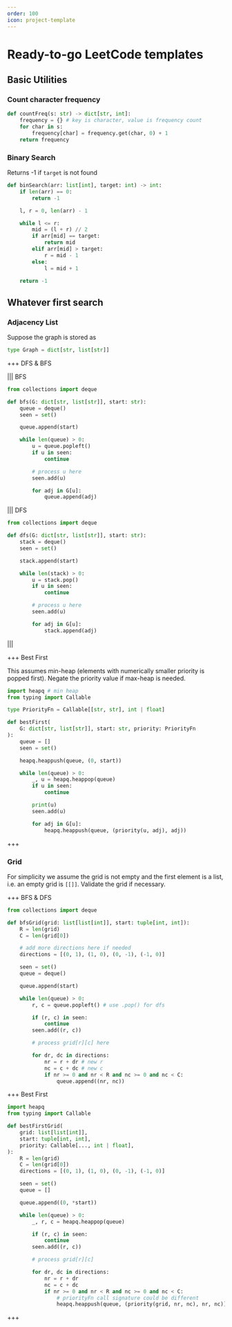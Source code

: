 ```yaml
---
order: 100
icon: project-template
---
```


# Ready-to-go LeetCode templates

## Basic Utilities

### Count character frequency

```py
def countFreq(s: str) -> dict[str, int]:
    frequency = {} # key is character, value is frequency count
    for char in s:
        frequency[char] = frequency.get(char, 0) + 1
    return frequency
```

### Binary Search

Returns -1 if `target` is not found

```py
def binSearch(arr: list[int], target: int) -> int:
    if len(arr) == 0:
        return -1

    l, r = 0, len(arr) - 1

    while l <= r:
        mid = (l + r) // 2
        if arr[mid] == target:
            return mid
        elif arr[mid] > target:
            r = mid - 1
        else:
            l = mid + 1

    return -1
```

## Whatever first search

### Adjacency List

Suppose the graph is stored as

```py
type Graph = dict[str, list[str]]
```

+++ DFS & BFS

||| BFS

```py !#10
from collections import deque

def bfs(G: dict[str, list[str]], start: str):
    queue = deque()
    seen = set()

    queue.append(start)

    while len(queue) > 0:
        u = queue.popleft()
        if u in seen:
            continue

        # process u here
        seen.add(u)

        for adj in G[u]:
            queue.append(adj)
```

||| DFS

```py !#10
from collections import deque

def dfs(G: dict[str, list[str]], start: str):
    stack = deque()
    seen = set()

    stack.append(start)

    while len(stack) > 0:
        u = stack.pop()
        if u in seen:
            continue

        # process u here
        seen.add(u)

        for adj in G[u]:
            stack.append(adj)

```

|||

+++ Best First

This assumes min-heap (elements with numerically smaller priority is popped first). Negate the priority value if max-heap is needed.

```py
import heapq # min heap
from typing import Callable

type PriorityFn = Callable[[str, str], int | float]

def bestFirst(
    G: dict[str, list[str]], start: str, priority: PriorityFn
):
    queue = []
    seen = set()

    heapq.heappush(queue, (0, start))

    while len(queue) > 0:
        _, u = heapq.heappop(queue)
        if u in seen:
            continue

        print(u)
        seen.add(u)

        for adj in G[u]:
            heapq.heappush(queue, (priority(u, adj), adj))
```

+++

### Grid

For simplicity we assume the grid is not empty and the first element is a list, i.e. an empty grid is `[[]]`. Validate the grid if necessary.

+++ BFS & DFS

```py
from collections import deque

def bfsGrid(grid: list[list[int]], start: tuple[int, int]):
    R = len(grid)
    C = len(grid[0])

    # add more directions here if needed
    directions = [(0, 1), (1, 0), (0, -1), (-1, 0)]

    seen = set()
    queue = deque()

    queue.append(start)

    while len(queue) > 0:
        r, c = queue.popleft() # use .pop() for dfs

        if (r, c) in seen:
            continue
        seen.add((r, c))

        # process grid[r][c] here

        for dr, dc in directions:
            nr = r + dr # new r
            nc = c + dc # new c
            if nr >= 0 and nr < R and nc >= 0 and nc < C:
                queue.append((nr, nc))

```

+++ Best First
```py
import heapq
from typing import Callable

def bestFirstGrid(
    grid: list[list[int]],
    start: tuple[int, int],
    priority: Callable[..., int | float],
):
    R = len(grid)
    C = len(grid[0])
    directions = [(0, 1), (1, 0), (0, -1), (-1, 0)]

    seen = set()
    queue = []

    queue.append((0, *start))

    while len(queue) > 0:
        _, r, c = heapq.heappop(queue)

        if (r, c) in seen:
            continue
        seen.add((r, c))

        # process grid[r][c]

        for dr, dc in directions:
            nr = r + dr
            nc = c + dc
            if nr >= 0 and nr < R and nc >= 0 and nc < C:
                # priorityFn call signature could be different
                heapq.heappush(queue, (priority(grid, nr, nc), nr, nc))
```
+++
